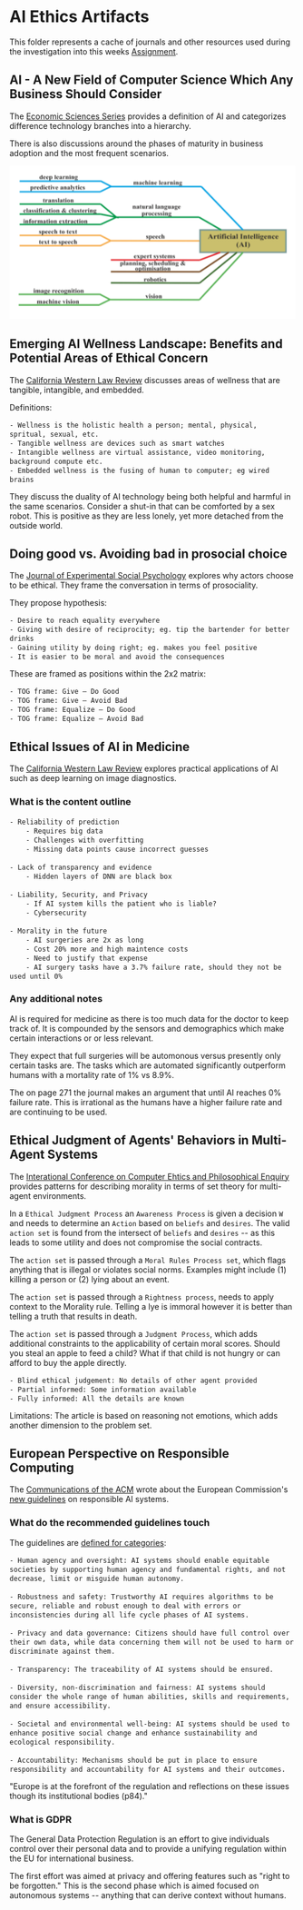 # AI Ethics Artifacts

This folder represents a cache of journals and other resources used during the investigation into this weeks [Assignment](../Assignment.md).

## AI - A New Field of Computer Science Which Any Business Should Consider

The [Economic Sciences Series](AI_NewField_BusinessView.pdf) provides a definition of AI and categorizes difference technology branches into a hierarchy.

There is also discussions around the phases of maturity in business adoption and the most frequent scenarios.

![AI-Hierarchy.png](AI-Hierarchy.png)

## Emerging AI Wellness Landscape: Benefits and Potential Areas of Ethical Concern

The [California Western Law Review](AI_Wellness_Landscape.pdf) discusses areas of wellness that are tangible, intangible, and embedded.

Definitions:

    - Wellness is the holistic health a person; mental, physical, spritual, sexual, etc.
    - Tangible wellness are devices such as smart watches
    - Intangible wellness are virtual assistance, video monitoring, background compute etc.
    - Embedded wellness is the fusing of human to computer; eg wired brains

They discuss the duality of AI technology being both helpful and harmful in the same scenarios. Consider a shut-in that can be comforted by a sex robot. This is positive as they are less lonely, yet more detached from the outside world.

## Doing good vs. Avoiding bad in prosocial choice

The [Journal of Experimental Social Psychology](DoingGood_vs_AvoidingBad.pdf) explores why actors choose to be ethical. They frame the conversation in terms of prosociality.

They propose hypothesis:

    - Desire to reach equality everywhere
    - Giving with desire of reciprocity; eg. tip the bartender for better drinks
    - Gaining utility by doing right; eg. makes you feel positive
    - It is easier to be moral and avoid the consequences

These are framed as positions within the 2x2 matrix:

    - TOG frame: Give – Do Good
    - TOG frame: Give – Avoid Bad
    - TOG frame: Equalize – Do Good
    - TOG frame: Equalize – Avoid Bad

## Ethical Issues of AI in Medicine

The [California Western Law Review](EthicalIssues_AI_Medicine.pdf) explores practical applications of AI such as deep learning on image diagnostics.

### What is the content outline

    - Reliability of prediction
        - Requires big data
        - Challenges with overfitting
        - Missing data points cause incorrect guesses

    - Lack of transparency and evidence
        - Hidden layers of DNN are black box

    - Liability, Security, and Privacy
        - If AI system kills the patient who is liable?
        - Cybersecurity

    - Morality in the future
        - AI surgeries are 2x as long
        - Cost 20% more and high maintence costs
        - Need to justify that expense
        - AI surgery tasks have a 3.7% failure rate, should they not be used until 0%

### Any additional notes

AI is required for medicine as there is too much data for the doctor to keep track of. It is compounded by the sensors and demographics which make certain interactions or or less relevant.

They expect that full surgeries will be automonous versus presently only certain tasks are. The tasks which are automated significantly outperform humans with a mortality rate of 1% vs 8.9%.

The on page 271 the journal makes an argument that until AI reaches 0% failure rate. This is irrational as the humans have a higher failure rate and are continuing to be used.

## Ethical Judgment of Agents' Behaviors in Multi-Agent Systems

The [Interational Conference on Computer Ehtics and Philosophical Enquiry](EthicalJudgement_MultiAgentSystems.pdf) provides patterns for describing morality in terms of set theory for multi-agent environments.

In a `Ethical Judgment Process` an `Awareness Process` is given a decision `W` and needs to determine an `Action` based on `beliefs` and `desires`. The valid `action set` is found from the intersect of `beliefs` and `desires` -- as this leads to some utility and does not compromise the social contracts.

The `action set` is passed through a `Moral Rules Process set`, which flags anything that is illegal or violates social norms. Examples might include (1) killing a person or (2) lying about an event.

The `action set` is passed through a `Rightness process`, needs to apply context to the Morality rule. Telling a lye is immoral however it is better than telling a truth that results in death.

The `action set` is passed through a `Judgment Process`, which adds additional constraints to the applicability of certain moral scores. Should you steal an apple to feed a child? What if that child is not hungry or can afford to buy the apple directly.

    - Blind ethical judgement: No details of other agent provided
    - Partial informed: Some information available
    - Fully informed: All the details are known

Limitations: The article is based on reasoning not emotions, which adds another dimension to the problem set.

## European Perspective on Responsible Computing

The [Communications of the ACM](EuropeanPerspective_ResponsibleComputing.pdf) wrote about the European Commission's [new guidelines](https://ec.europa.eu/digital-single-market/en/news/ethics-guidelines-trustworthy-ai) on responsible AI systems.

### What do the recommended guidelines touch

The guidelines are [defined for categories](https://www.engadget.com/2019/04/08/eu-ai-ethics-guidelines/):

    - Human agency and oversight: AI systems should enable equitable societies by supporting human agency and fundamental rights, and not decrease, limit or misguide human autonomy.

    - Robustness and safety: Trustworthy AI requires algorithms to be secure, reliable and robust enough to deal with errors or inconsistencies during all life cycle phases of AI systems.

    - Privacy and data governance: Citizens should have full control over their own data, while data concerning them will not be used to harm or discriminate against them.

    - Transparency: The traceability of AI systems should be ensured.

    - Diversity, non-discrimination and fairness: AI systems should consider the whole range of human abilities, skills and requirements, and ensure accessibility.

    - Societal and environmental well-being: AI systems should be used to enhance positive social change and enhance sustainability and ecological responsibility.

    - Accountability: Mechanisms should be put in place to ensure responsibility and accountability for AI systems and their outcomes.

"Europe is at the forefront of the regulation and reflections on these issues though its institutional bodies (p84)."

### What is GDPR

The General Data Protection Regulation is an effort to give individuals control over their personal data and to provide a unifying regulation within the EU for international business.

The first effort was aimed at privacy and offering features such as "right to be forgotten." This is the second phase which is aimed focused on autonomous systems -- anything that can derive context without humans.